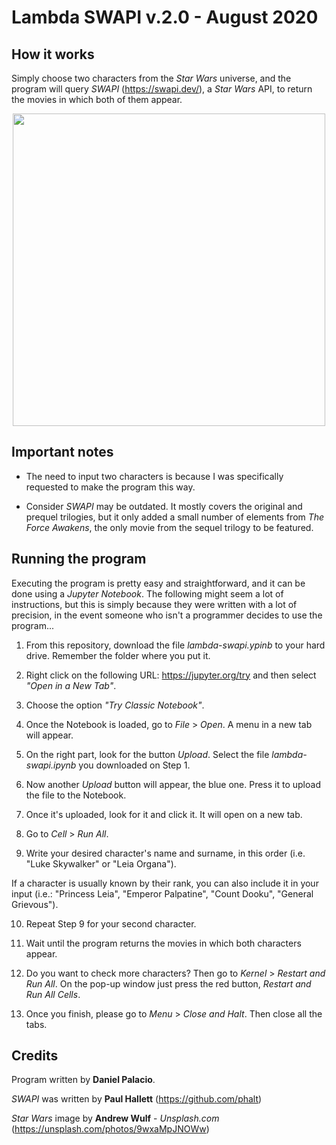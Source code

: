 # Lambda SWAPI v.2.0 - August 2020

How it works
------------
Simply choose two characters from the *Star Wars* universe, and the program will query *SWAPI* (https://swapi.dev/), a *Star Wars* API, to return the movies in which both of them appear.

<p align="center"> 
<img src="https://images.unsplash.com/photo-1499334650700-42e4f7ffc63d?ixlib=rb-1.2.1&ixid=eyJhcHBfaWQiOjEyMDd9&auto=format&fit=crop&w=500&q=60" width="500">
</p>

Important notes
---------------
- The need to input two characters is because I was specifically requested to make the program this way.

- Consider *SWAPI* may be outdated. It mostly covers the original and prequel trilogies, but it only added a small number of elements from *The Force Awakens*, the only movie from the sequel trilogy to be featured.

Running the program
-------------------
Executing the program is pretty easy and straightforward, and it can be done using a *Jupyter Notebook*. The following might seem a lot of instructions, but this is simply because they were written with a lot of precision, in the event someone who isn't a programmer decides to use the program...

01) From this repository, download the file *lambda-swapi.ypinb* to your hard drive. Remember the folder where you put it.

02) Right click on the following URL: https://jupyter.org/try and then select *"Open in a New Tab"*. 

03) Choose the option *"Try Classic Notebook"*.

04) Once the Notebook is loaded, go to *File* > *Open*. A menu in a new tab will appear.

05) On the right part, look for the button *Upload*. Select the file *lambda-swapi.ipynb* you downloaded on Step 1.

06) Now another *Upload* button will appear, the blue one. Press it to upload the file to the Notebook.

07) Once it's uploaded, look for it and click it. It will open on a new tab.

08) Go to *Cell* > *Run All*. 

09) Write your desired character's name and surname, in this order (i.e. "Luke Skywalker" or "Leia Organa"). 

If a character is usually known by their rank, you can also include it in your input (i.e.: "Princess Leia", "Emperor Palpatine", "Count Dooku", "General Grievous").

10) Repeat Step 9 for your second character.

11) Wait until the program returns the movies in which both characters appear.

12) Do you want to check more characters? Then go to *Kernel* > *Restart and Run All*. On the pop-up window just press the red button, *Restart and Run All Cells*.

12) Once you finish, please go to *Menu* > *Close and Halt*. Then close all the tabs.

Credits
-------
Program written by **Daniel Palacio**.

*SWAPI* was written by **Paul Hallett** (https://github.com/phalt)

*Star Wars* image by **Andrew Wulf** - *Unsplash.com* (https://unsplash.com/photos/9wxaMpJNOWw)
